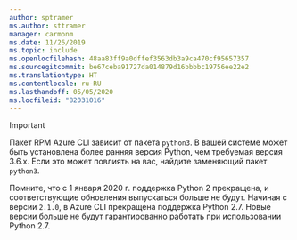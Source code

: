 ```yaml
---
author: sptramer
ms.author: sttramer
manager: carmonm
ms.date: 11/26/2019
ms.topic: include
ms.openlocfilehash: 48aa83ff9a0dffef3563db3a9ca470cf95657357
ms.sourcegitcommit: be67ceba91727da014879d16bbbbc19756ee22e2
ms.translationtype: HT
ms.contentlocale: ru-RU
ms.lasthandoff: 05/05/2020
ms.locfileid: "82031016"
---
```

> [!IMPORTANT]
>
> Пакет RPM Azure CLI зависит от пакета `python3`. В вашей системе может быть установлена более ранняя версия Python, чем требуемая версия 3.6.x. Если это может повлиять на вас, найдите заменяющий пакет `python3`.
>
> Помните, что с 1 января 2020 г. поддержка Python 2 прекращена, и соответствующие обновления выпускаться больше не будут. Начиная с версии `2.1.0`, в Azure CLI прекращена поддержка Python 2.7. Новые версии больше не будут гарантированно работать при использовании Python 2.7.
